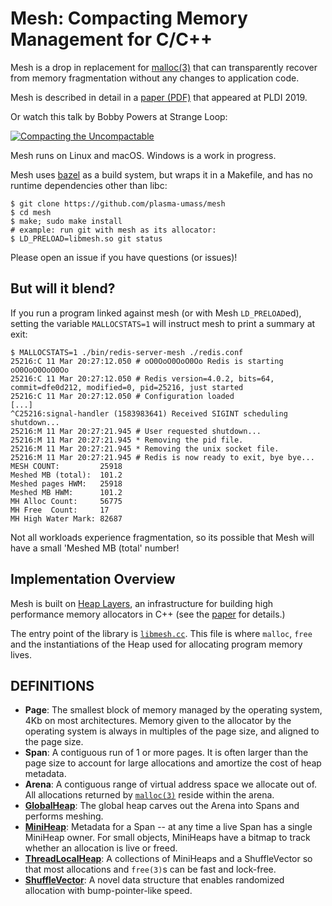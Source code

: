 Mesh: Compacting Memory Management for C/C++
============================================

Mesh is a drop in replacement for
[malloc(3)](http://man7.org/linux/man-pages/man3/malloc.3.html)
that can transparently recover from memory fragmentation without any changes
to application code.

Mesh is described in detail in a [paper (PDF)](https://github.com/plasma-umass/Mesh/raw/master/mesh-pldi19-powers.pdf) that appeared at PLDI 2019.

Or watch this talk by Bobby Powers at Strange Loop:

[![Compacting the Uncompactable](https://img.youtube.com/vi/c1UBJbfR-H0/0.jpg)](https://www.youtube.com/watch?v=c1UBJbfR-H0)

Mesh runs on Linux and macOS.  Windows is a work in progress.

Mesh uses [bazel](https://bazel.build/) as a build system, but wraps it in a Makefile, and has no runtime dependencies
other than libc:

```
$ git clone https://github.com/plasma-umass/mesh
$ cd mesh
$ make; sudo make install
# example: run git with mesh as its allocator:
$ LD_PRELOAD=libmesh.so git status
```

Please open an issue if you have questions (or issues)!


But will it blend?
------------------

If you run a program linked against mesh (or with Mesh `LD_PRELOAD`ed), setting the variable `MALLOCSTATS=1` will instruct mesh to print a summary at exit:

```
$ MALLOCSTATS=1 ./bin/redis-server-mesh ./redis.conf
25216:C 11 Mar 20:27:12.050 # oO0OoO0OoO0Oo Redis is starting oO0OoO0OoO0Oo
25216:C 11 Mar 20:27:12.050 # Redis version=4.0.2, bits=64, commit=dfe0d212, modified=0, pid=25216, just started
25216:C 11 Mar 20:27:12.050 # Configuration loaded
[...]
^C25216:signal-handler (1583983641) Received SIGINT scheduling shutdown...
25216:M 11 Mar 20:27:21.945 # User requested shutdown...
25216:M 11 Mar 20:27:21.945 * Removing the pid file.
25216:M 11 Mar 20:27:21.945 * Removing the unix socket file.
25216:M 11 Mar 20:27:21.945 # Redis is now ready to exit, bye bye...
MESH COUNT:         25918
Meshed MB (total):  101.2
Meshed pages HWM:   25918
Meshed MB HWM:      101.2
MH Alloc Count:     56775
MH Free  Count:     17
MH High Water Mark: 82687
```

Not all workloads experience fragmentation, so its possible that Mesh will have a small 'Meshed MB (total' number!


Implementation Overview
-----------------------

Mesh is built on [Heap Layers](http://heaplayers.org/), an
infrastructure for building high performance memory allocators in C++
(see the
[paper](https://people.cs.umass.edu/~emery/pubs/berger-pldi2001.pdf)
for details.)

The entry point of the library is [`libmesh.cc`](src/libmesh.cc).
This file is where `malloc`, `free` and the instantiations of the
Heap used for allocating program memory lives.


DEFINITIONS
-----------

- **Page**: The smallest block of memory managed by the operating
  system, 4Kb on most architectures.  Memory given to the allocator by
  the operating system is always in multiples of the page size, and
  aligned to the page size.
- **Span**: A contiguous run of 1 or more pages.  It is often larger
  than the page size to account for large allocations and amortize the
  cost of heap metadata.
- **Arena**: A contiguous range of virtual address space we allocate
  out of.  All allocations returned by
  [`malloc(3)`](http://man7.org/linux/man-pages/man3/malloc.3.html)
  reside within the arena.
- [**GlobalHeap**](src/global_heap.h): The global heap carves out the
  Arena into Spans and performs meshing.
- [**MiniHeap**](src/mini_heap.h): Metadata for a Span -- at any time
  a live Span has a single MiniHeap owner.  For small objects,
  MiniHeaps have a bitmap to track whether an allocation is live or
  freed.
- [**ThreadLocalHeap**](src/thread_local_heap.h): A collections of
  MiniHeaps and a ShuffleVector so that most allocations and
  `free(3)`s can be fast and lock-free.
- [**ShuffleVector**](src/shuffle_vector.h): A novel data structure
  that enables randomized allocation with bump-pointer-like speed.
